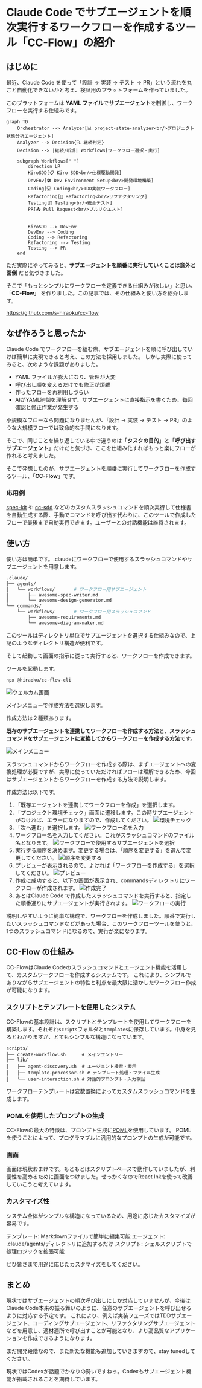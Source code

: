 # Claude Code でサブエージェントを順次実行するワークフローを作成するツール「CC-Flow」の紹介

## はじめに

最近、Claude Code を使って「設計 → 実装 → テスト → PR」という流れを丸ごと自動化できないかと考え、検証用のプラットフォームを作っていました。

このプラットフォームは **YAML ファイル**で**サブエージェント**を制御し、ワークフローを実行する仕組みです。

```mermaid
graph TD
    Orchestrator --> Analyzer[📊 project-state-analyzer<br/>プロジェクト状態分析エージェント]
    Analyzer --> Decision{🔍 継続判定}
    Decision --> |継続/新規| Workflows[ワークフロー選択・実行]

    subgraph Workflows[" "]
        direction LR
        KiroSDD[📋 Kiro SDD<br/>仕様駆動開発]
        DevEnv[🛠️ Dev Environment Setup<br/>開発環境構築]
        Coding[💻 Coding<br/>TDD実装ワークフロー]
        Refactoring[🔧 Refactoring<br/>リファクタリング]
        Testing[🧪 Testing<br/>統合テスト]
        PR[📤 Pull Request<br/>プルリクエスト]


        KiroSDD --> DevEnv
        DevEnv --> Coding
        Coding --> Refactoring
        Refactoring --> Testing
        Testing --> PR
    end
```

ただ実際にやってみると、**サブエージェントを順番に実行していくことは意外と面倒** だと気づきました。

そこで「もっとシンプルにワークフローを定義できる仕組みが欲しい」と思い、「**CC-Flow**」 を作りました。この記事では、その仕組みと使い方を紹介します。

https://github.com/s-hiraoku/cc-flow

## なぜ作ろうと思ったか

Claude Code でワークフローを組む際、サブエージェントを順に呼び出していけば簡単に実現できると考え、この方法を採用しました。
しかし実際に使ってみると、次のような課題がありました。

- YAML ファイルが膨大になり、管理が大変
- 呼び出し順を変えるだけでも修正が煩雑
- 作ったフローを再利用しづらい
- AIがYAML制御を理解せず、サブエージェントに直接指示を書くため、毎回確認と修正作業が発生する

小規模なフローなら問題になりませんが、「設計 → 実装 → テスト → PR」のような大規模フローでは致命的な手間になります。

そこで、同じことを繰り返している中で違うのは「**タスクの目的**」と「**呼び出すサブエージェント**」だけだと気づき、ここを仕組み化すればもっと楽にフローが作れると考えました。

そこで発想したのが、サブエージェントを順番に実行してワークフローを作成するツール、「**CC-Flow**」です。

### 応用例

[spec-kit](https://github.com/github/spec-kit) や [cc-sdd](https://github.com/gotalab/cc-sdd) などのカスタムスラッシュコマンドを順次実行して仕様書を自動生成する際、手動でコマンドを呼び出す代わりに、このツールで作成したフローで最後まで自動実行できます。ユーザーとの対話機能は維持されます。

## 使い方

使い方は簡単です。.claudeにワークフローで使用するスラッシュコマンドやサブエージェントを用意します。

```sh
.claude/
├── agents/
│   └── workflows/       # ワークフロー用サブエージェント
│       ├── awesome-spec-writer.md
│       └── awesome-design-generator.md
└── commands/
    └── workflows/       # ワークフロー用スラッシュコマンド
        ├── awesome-requirements.md
        └── awesome-diagram-maker.md
```

このツールはディレクトリ単位でサブエージェントを選択する仕組みなので、上記のようなディレクトリ構造が便利です。

そして起動して画面の指示に従って実行すると、ワークフローを作成できます。

ツールを起動します。

```sh
npx @hiraoku/cc-flow-cli
```

![ウェルカム画面](./images/welcome-screen.png)

メインメニューで作成方法を選択します。

作成方法は２種類あります。

**既存のサブエージェントを連携してワークフローを作成する方法**と、**スラッシュコマンドをサブエージェントに変換してからワークフローを作成する方法**です。

![メインメニュー](./images/main-menu.png)

スラッシュコマンドからワークフローを作成する際は、まずエージェントへの変換処理が必要ですが、実際に使っていただければフローは理解できるため、今回はサブエージェントからワークフローを作成する方法で説明します。

作成方法は以下です。

1. 「既存エージェントを連携してワークフローを作成」を選択します。
2. 「プロジェクト環境チェック」画面に遷移します。この時サブエージェントがなければ、エラーになりますので、作成してください。
   ![環境チェック](./images/env-check.png)
3. 「次へ進む」を選択します。
   ![ワークフロー名を入力](./images/input-workflow-name.png)
4. ワークフロー名を入力してください。これがスラッシュコマンドのファイル名となります。
   ![ワークフローで使用するサブエージェントを選択](./images/select-subagent.png)
5. 実行する順序を決めます。変更する場合は、「順序を変更する」を選んで変更してください。
   ![順序を変更する](./images/change-order.png)
6. プレビューが表示されるので、よければ「ワークフローを作成する」を選択してください。
   ![プレビュー](./images/preview.png)
7. 作成に成功すると、以下の画面が表示され、commandsディレクトリにワークフローが作成されます。
   ![作成完了](./images/finish.png)
8. あとはClaude Code で作成したスラッシュコマンドを実行すると、指定した順番通りにサブエージェントが実行されます。
   ![ワークフローの実行](./images/execute-workflow.png)

説明しやすいように簡単な構成で、ワークフローを作成しました。順番で実行したいスラッシュコマンドなどがあった場合、このワークフローツールを使うと、1つのスラッシュコマンドになるので、実行が楽になります。

## CC-Flow の仕組み

CC-FlowはClaude Codeのスラッシュコマンドとエージェント機能を活用して、カスタムワークフローを作成するシステムです。
これにより、シンプルでありながらサブエージェントの特性と利点を最大限に活かしたワークフロー作成が可能になります。

### スクリプトとテンプレートを使用したシステム

CC-Flowの基本設計は、スクリプトとテンプレートを使用してワークフローを構築します。それぞれ`scripts`フォルダと`templates`に保存しています。中身を見るとわかりますが、とてもシンプルな構造になっています。

```sh: scriptフォルダ
scripts/
├── create-workflow.sh      # メインエントリー
├── lib/
│   ├── agent-discovery.sh  # エージェント検索・表示
│   ├── template-processor.sh # テンプレート処理・ファイル生成
│   └── user-interaction.sh # 対話的プロンプト・入力検証
```

ワークフローテンプレートは変数置換によってカスタムスラッシュコマンドを生成します。

### POMLを使用したプロンプトの生成

CC-Flowの最大の特徴は、プロンプト生成に[POML](https://microsoft.github.io/poml/latest/)を使用しています。
POMLを使うことによって、プログラマブルに汎用的なプロンプトの生成が可能です。

### 画面

画面は現状おまけです。もともとはスクリプトベースで動作していましたが、利便性を高めるために画面をつけました。せっかくなのでReact Inkを使って改善していこうと考えています。

### カスタマイズ性

システム全体がシンプルな構造になっているため、用途に応じたカスタマイズが容易です。

テンプレート: Markdownファイルで簡単に編集可能
エージェント: .claude/agents/ディレクトリに追加するだけ
スクリプト: シェルスクリプトで処理ロジックを拡張可能

ぜひ皆さまで用途に応じたカスタマイズをしてください。

## まとめ

現状ではサブエージェントの順次呼び出しにしか対応していませんが、今後はClaude Code本来の振る舞いのように、任意のサブエージェントを呼び出せるように対応する予定です。
これにより、例えば実装フェーズではTDDサブエージェント、コーディングサブエージェント、リファクタリングサブエージェントなどを用意し、適材適所で呼び出すことが可能となり、より高品質なアプリケーションを作成できるようになります。

まだ開発段階なので、また新たな機能も追加していきますので、stay tunedしてください。

現状ではCodexが話題でかなりの勢いですねっ。Codexもサブエージェント機能が搭載されることを期待しています。
